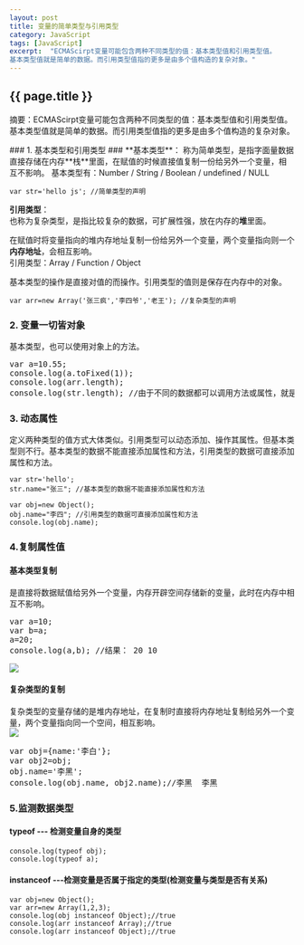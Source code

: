 ```yaml
---
layout: post
title: 变量的简单类型与引用类型
category: JavaScript
tags: [JavaScript]
excerpt:  "ECMAScirpt变量可能包含两种不同类型的值：基本类型值和引用类型值。
基本类型值就是简单的数据。而引用类型值指的更多是由多个值构造的复杂对象。"
---
```

<h2>{{ page.title }}</h2>
<p class="zhai">摘要：ECMAScirpt变量可能包含两种不同类型的值：基本类型值和引用类型值。
基本类型值就是简单的数据。而引用类型值指的更多是由多个值构造的复杂对象。</p>
<!--<p>{{ page.date | date_to_string }}</p>-->
### 1. 基本类型和引用类型 ###
**基本类型**：  
称为简单类型，是指字面量数据直接存储在内存**栈**里面，在赋值的时候直接值复制一份给另外一个变量，相互不影响。  
基本类型有：Number / String / Boolean / undefined / NULL  

	var str='hello js'; //简单类型的声明
**引用类型**：  
也称为复杂类型，是指比较复杂的数据，可扩展性强，放在内存的**堆**里面。

在赋值时将变量指向的堆内存地址复制一份给另外一个变量，两个变量指向则一个**内存地址**，会相互影响。  
引用类型：Array / Function / Object
  
基本类型的操作是直接对值的而操作。引用类型的值则是保存在内存中的对象。

	var arr=new Array('张三疯','李四爷','老王'); //复杂类型的声明

### 2. 变量一切皆对象 ###

基本类型，也可以使用对象上的方法。
<pre>
var a=10.55;
console.log(a.toFixed(1));
console.log(arr.length);
console.log(str.length); //由于不同的数据都可以调用方法或属性，就是对象</pre>
	
	
### 3. 动态属性 ###

定义两种类型的值方式大体类似。引用类型可以动态添加、操作其属性。但基本类型则不行。基本类型的数据不能直接添加属性和方法，引用类型的数据可直接添加属性和方法。

	var str='hello';
	str.name="张三"; //基本类型的数据不能直接添加属性和方法

	var obj=new Object();
	obj.name="李四"; //引用类型的数据可直接添加属性和方法
	console.log(obj.name);

### 4.复制属性值 ###
#### 基本类型复制 ####
是直接将数据赋值给另外一个变量，内存开辟空间存储新的变量，此时在内存中相互不影响。  
<pre>var a=10;
var b=a; 
a=20;
console.log(a,b); //结果： 20 10
</pre>
![](https://i.imgur.com/8RiIDuf.png)

#### 复杂类型的复制 ####
复杂类型的变量存储的是堆内存地址，在复制时直接将内存地址复制给另外一个变量，两个变量指向同一个空间，相互影响。  
![](https://i.imgur.com/OekwRTU.png)
<pre>
var obj={name:'李白'};
var obj2=obj; 
obj.name='李黑';
console.log(obj.name, obj2.name);//李黑  李黑 
</pre>


### 5.监测数据类型 ###
#### **typeof**	--- 检测变量自身的类型  ####
	console.log(typeof obj);
	console.log(typeof a);


#### instanceof	---检测变量是否属于指定的类型(检测变量与类型是否有关系) ####
	
	var obj=new Object();
	var arr=new Array(1,2,3);
	console.log(obj instanceof Object);//true
	console.log(arr instanceof Array);//true
	console.log(arr instanceof Object);//true